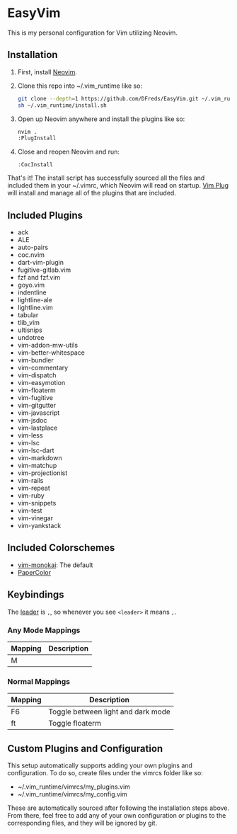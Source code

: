 # EasyVim

This is my personal configuration for Vim utilizing Neovim.

## Installation

1. First, install [Neovim](https://github.com/neovim/neovim/wiki/Installing-Neovim).

1. Clone this repo into ~/.vim_runtime like so:

    ```bash
    git clone --depth=1 https://github.com/DFreds/EasyVim.git ~/.vim_runtime
    sh ~/.vim_runtime/install.sh
    ```

1. Open up Neovim anywhere and install the plugins like so:

   ```bash
   nvim .
   :PlugInstall
   ```

1. Close and reopen Neovim and run:

   ```vim
   :CocInstall
   ```

That's it! The install script has successfully sourced all the files and included them in your ~/.vimrc, which Neovim will read on startup. [Vim Plug](https://github.com/junegunn/vim-plug) will install and manage all of the plugins that are included.

## Included Plugins

* ack
* ALE
* auto-pairs
* coc.nvim
* dart-vim-plugin
* fugitive-gitlab.vim
* fzf and fzf.vim
* goyo.vim
* indentline
* lightline-ale
* lightline.vim
* tabular
* tlib_vim
* ultisnips
* undotree
* vim-addon-mw-utils
* vim-better-whitespace
* vim-bundler
* vim-commentary
* vim-dispatch
* vim-easymotion
* vim-floaterm
* vim-fugitive
* vim-gitgutter
* vim-javascript
* vim-jsdoc
* vim-lastplace
* vim-less
* vim-lsc
* vim-lsc-dart
* vim-markdown
* vim-matchup
* vim-projectionist
* vim-rails
* vim-repeat
* vim-ruby
* vim-snippets
* vim-test
* vim-vinegar
* vim-yankstack

## Included Colorschemes

* [vim-monokai](https://github.com/crusoexia/vim-monokai): The default
* [PaperColor](https://github.com/NLKNguyen/papercolor-theme)

## Keybindings

The [leader](http://learnvimscriptthehardway.stevelosh.com/chapters/06.html#leader) is `,`, so whenever you see `<leader>` it means `,`.

### Any Mode Mappings

| Mapping | Description                        |
| ---     | ---                                |
| M

### Normal Mappings

| Mapping    | Description                        |
| ---        | ---                                |
| F6         | Toggle between light and dark mode |
| <leader>ft | Toggle floaterm                    |

## Custom Plugins and Configuration

This setup automatically supports adding your own plugins and configuration. To do so, create files under the vimrcs folder like so:

* ~/.vim_runtime/vimrcs/my_plugins.vim
* ~/.vim_runtime/vimrcs/my_config.vim

These are automatically sourced after following the installation steps above. From there, feel free to add any of your own configuration or plugins to the corresponding files, and they will be ignored by git.
